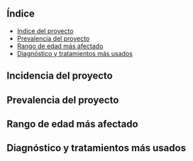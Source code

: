 



## Índice
- [Indice del proyecto](#Incidencia-del-proyecto)
- [Prevalencia del proyecto](#Prevalencia-del-proyecto)
- [Rango de edad más afectado](#Rango-de-edad-más-afectado)
- [Diagnóstico y tratamientos más usados](#Diagnóstico-y-tratamientos-más-usados)

## Incidencia del proyecto

## Prevalencia del proyecto

## Rango de edad más afectado

## Diagnóstico y tratamientos más usados
